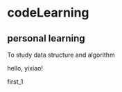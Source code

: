 codeLearning
==============
personal learning
---------------
To study data structure and algorithm
 
hello, yixiao!

first_1
